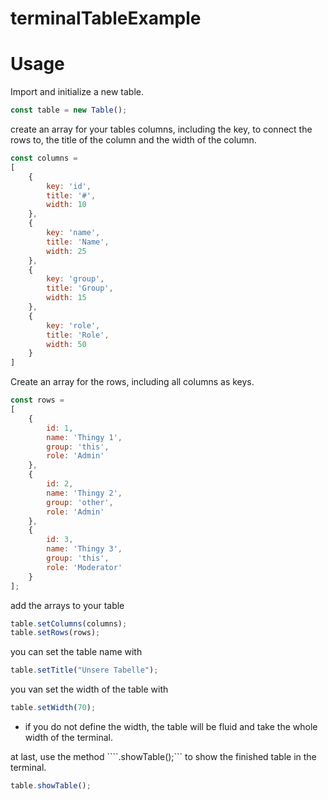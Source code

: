 # terminalTableExample

# Usage

Import and initialize a new table.
```js
const table = new Table();
```

create an array for your tables columns, including the key, to connect the rows to, 
the title of the column and the width of the column.

```js
const columns =
[
    {
        key: 'id',
        title: '#',
        width: 10
    },
    {
        key: 'name',
        title: 'Name',
        width: 25
    },
    {
        key: 'group',
        title: 'Group',
        width: 15
    },
    {
        key: 'role',
        title: 'Role',
        width: 50
    }
]
```

Create an array for the rows, including all columns as keys.
```js
const rows =
[
    {
        id: 1,
        name: 'Thingy 1',
        group: 'this',
        role: 'Admin'
    },
    {
        id: 2,
        name: 'Thingy 2',
        group: 'other',
        role: 'Admin'
    },
    {
        id: 3,
        name: 'Thingy 3',
        group: 'this',
        role: 'Moderator'
    }
];
```

add the arrays to your table
```js
table.setColumns(columns);
table.setRows(rows);
```

you can set the table name with 
```js
table.setTitle("Unsere Tabelle");
```

you van set the width of the table with
```js
table.setWidth(70);
```

* if you do not define the width, the table will be fluid and take the whole width of the terminal.

at last, use the method ````.showTable();``` to show the finished table in the terminal.
```js
table.showTable();
```
